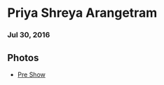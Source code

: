 # Priya Shreya Arangetram
### Jul 30, 2016


## Photos

  * [Pre Show](https://goo.gl/photos/352Ezw2RXbs1rRsHA)
